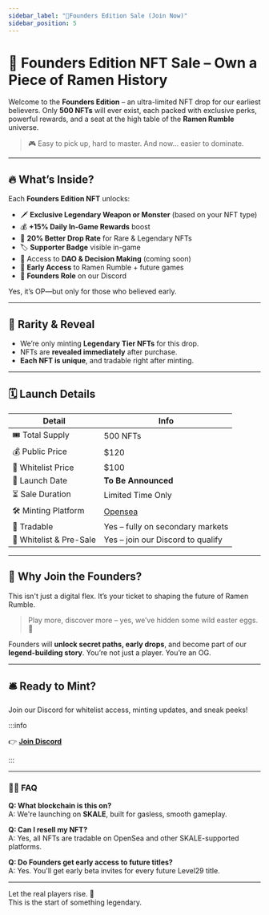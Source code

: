 ```yaml
---
sidebar_label: "🥢Founders Edition Sale (Join Now)"
sidebar_position: 5
---
```


# 🥢 Founders Edition NFT Sale – Own a Piece of Ramen History

Welcome to the **Founders Edition** – an ultra-limited NFT drop for our earliest believers. Only **500 NFTs** will ever exist, each packed with exclusive perks, powerful rewards, and a seat at the high table of the **Ramen Rumble** universe.

> 🎮 Easy to pick up, hard to master. And now... easier to dominate.

---

## 🔥 What’s Inside?

Each **Founders Edition NFT** unlocks:

- 🗡️ **Exclusive Legendary Weapon or Monster** (based on your NFT type)
- 💰 **+15% Daily In-Game Rewards** boost
- 🧧 **20% Better Drop Rate** for Rare & Legendary NFTs
- 🏷️ **Supporter Badge** visible in-game
- 🧠 Access to **DAO & Decision Making** (coming soon)
- 🚪 **Early Access** to Ramen Rumble + future games
- 💬 **Founders Role** on our Discord

Yes, it’s OP—but only for those who believed early.

---

## 🧬 Rarity & Reveal

- We’re only minting **Legendary Tier NFTs** for this drop.
- NFTs are **revealed immediately** after purchase.
- **Each NFT is unique**, and tradable right after minting.

---

## 🗓️ Launch Details

| Detail                  | Info                              |
| ----------------------- | --------------------------------- |
| 🎟️ Total Supply         | 500 NFTs                          |
| 💰 Public Price         | $120                              |
| 🧾 Whitelist Price      | $100                              |
| 📆 Launch Date          | **To Be Announced**               |
| ⏳ Sale Duration        | Limited Time Only                 |
| 🛠️ Minting Platform     | [Opensea](https://opensea.io)     |
| 🔁 Tradable             | Yes – fully on secondary markets  |
| 🎫 Whitelist & Pre-Sale | Yes – join our Discord to qualify |

---

## 🧩 Why Join the Founders?

This isn't just a digital flex. It’s your ticket to shaping the future of Ramen Rumble.

> Play more, discover more – yes, we’ve hidden some wild easter eggs. 👀

Founders will **unlock secret paths, early drops**, and become part of our **legend-building story**. You’re not just a player. You’re an OG.

---

## 🛎️ Ready to Mint?

Join our Discord for whitelist access, minting updates, and sneak peeks!

:::info

👉 [**Join Discord**](https://discord.com/invite/K4KDqC4mD8)

:::

---

### 🙋‍♀️ FAQ

**Q: What blockchain is this on?**  
A: We're launching on **SKALE**, built for gasless, smooth gameplay.

**Q: Can I resell my NFT?**  
A: Yes, all NFTs are tradable on OpenSea and other SKALE-supported platforms.

**Q: Do Founders get early access to future titles?**  
A: Yes. You'll get early beta invites for every future Level29 title.

---

Let the real players rise. 🍜  
This is the start of something legendary.
